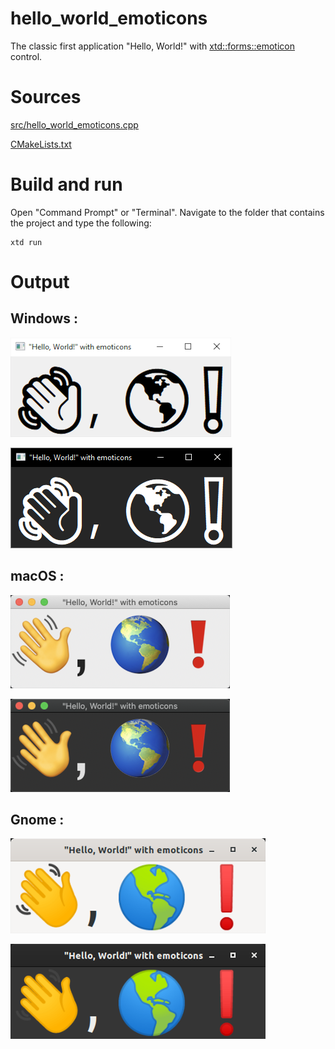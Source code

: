 # hello_world_emoticons

The classic first application "Hello, World!" with  [xtd::forms::emoticon](../../../src/xtd_forms/include/xtd/forms/emoticon.hpp) control.

# Sources

[src/hello_world_emoticons.cpp](src/hello_world_emoticons.cpp)

[CMakeLists.txt](CMakeLists.txt)

# Build and run

Open "Command Prompt" or "Terminal". Navigate to the folder that contains the project and type the following:

```shell
xtd run
```

# Output

## Windows :

![Screenshot](../../../docs/pictures/examples/hello_world_emoticons_w.png)

![Screenshot](../../../docs/pictures/examples/hello_world_emoticons_wd.png)

## macOS :

![Screenshot](../../../docs/pictures/examples/hello_world_emoticons_m.png)

![Screenshot](../../../docs/pictures/examples/hello_world_emoticons_md.png)

## Gnome :

![Screenshot](../../../docs/pictures/examples/hello_world_emoticons_g.png)

![Screenshot](../../../docs/pictures/examples/hello_world_emoticons_gd.png)
